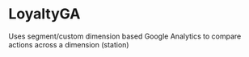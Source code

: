 # LoyaltyGA
Uses segment/custom dimension based Google Analytics to compare actions across a dimension (station)
